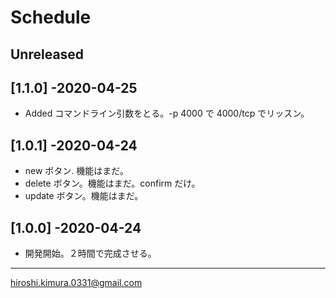# Schedule

## Unreleased

## [1.1.0] -2020-04-25
- Added コマンドライン引数をとる。-p 4000 で 4000/tcp でリッスン。

## [1.0.1] -2020-04-24
- new ボタン. 機能はまだ。
- delete ボタン。機能はまだ。confirm だけ。
- update ボタン。機能はまだ。

## [1.0.0] -2020-04-24
- 開発開始。２時間で完成させる。

---
hiroshi.kimura.0331@gmail.com
